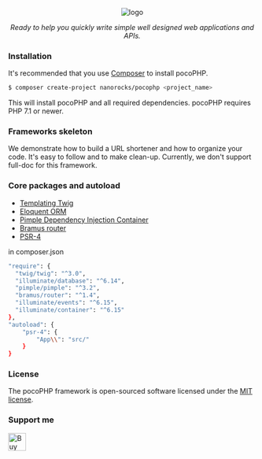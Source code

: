 <p align="center">
  <img src="https://i.ibb.co/vqRxbNk/Screenshot-from-2020-10-12-11-22-22-2.png" alt="logo"/>
</p>
<p align="center">
  <i>Ready to help you quickly write simple well designed web applications and APIs.</i>
</p>


### Installation
It's recommended that you use [Composer](https://getcomposer.org/) to install pocoPHP.

```bash
$ composer create-project nanorocks/pocophp <project_name>
```

This will install pocoPHP and all required dependencies. pocoPHP requires PHP 7.1 or newer.

### Frameworks skeleton
We demonstrate how to build a URL shortener and how to organize your code. It's easy to follow and to make clean-up. Currently, we don't support full-doc for this framework.  

### Core packages and autoload
- [Templating Twig](https://packagist.org/packages/twig/twig)
- [Eloquent ORM](https://packagist.org/packages/illuminate/database)
- [Pimple Dependency Injection Container](https://packagist.org/packages/pimple/pimple)
- [Bramus router](https://packagist.org/packages/bramus/router)
- [PSR-4](https://www.php-fig.org/psr/psr-4/)

in composer.json
````bash
"require": {
  "twig/twig": "^3.0",
  "illuminate/database": "^6.14",
  "pimple/pimple": "^3.2",
  "bramus/router": "^1.4",
  "illuminate/events": "^6.15",
  "illuminate/container": "^6.15"
},
"autoload": {
    "psr-4": {
        "App\\": "src/"
    }
}
````


### License
The pocoPHP framework is open-sourced software licensed under the [MIT license](https://opensource.org/licenses/MIT).

### Support me
<a href='https://ko-fi.com/P5P41IKP9' target='_blank'><img height='36' style='border:0px;height:36px;' src='https://cdn.ko-fi.com/cdn/kofi1.png?v=2' border='0' alt='Buy Me a Coffee at ko-fi.com' /></a>
